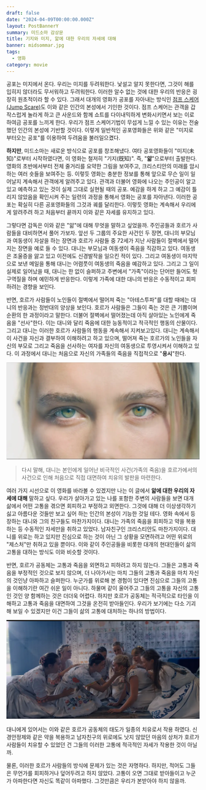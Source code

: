 ```yaml
---
draft: false
date: "2024-04-09T00:00:00.000Z"
layout: PostBannerY
summary: 미드소마 감상문
title: 기지와 미지, 앎에 대한 우리의 자세에 대해
banner: midsommar.jpg
tags:
  - 영화
category: movie
---
```


공포는 미지에서 온다. 우리는 미지를 두려워한다. 낯설고 알지 못한다면, 그것이 해를 입히지 않더라도 무서워하고 두려워한다. 이러한 알수 없는 것에 대한 우리의 반응은 굉장히 원초적이라 할 수 있다. 그래서 대개의 영화가 공포를 자아내는 방식인 [점프 스케어(Jump Scare)](https://ko.wikipedia.org/wiki/%EC%A0%90%ED%94%84_%EC%8A%A4%EC%BC%80%EC%96%B4)도 이와 같은 인간의 본성에서 기인한 것이다. 점프 스케어는 관객을 갑작스럽게 놀라게 하고 큰 사운드와 함께 쇼트를 다이내믹하게 변화시키면서 보는 이로 하여금 공포를 느끼게 한다. 우리가 점프 스케어기법이 무섭게 느낄 수 있는 이유는 전술했던 인간의 본성에 기반할 것이다. 이렇게 일반적인 공포영화들은 위와 같은 "미지로 부터오는 공포"를 이용하여 두려움을 불러일으켰다.

**하지만**, 미드소마는 새로운 방식으로 공포를 창조해냈다. 여타 공포영화들이 "미지(未知)"로부터 시작하였다면, 이 영화는 철저히 "기지(旣知)". 즉, "**앎**"으로부터 출발한다. 영화의 초반에서부터 전체 줄거리를 요약한 그림을 보여주고, 크리스티안의 미래를 암시하는 여러 숏들을 보여주는 등. 이렇듯 영화는 충분한 정보를 통해 앞으로 무슨 일이 일어날지 계속해서 관객에게 알려주고 있다. 관객과 더불어 영화에 나오는 주인공이 알고 있고 예측하고 있는 것이 실제 그대로 실현될 때의 공포. 예감을 하게 하고 그 예감이 틀리지 않았음을 확인시켜 주는 일련의 과정을 통해서 영화는 공포를 자아낸다. 이러한 공포는 확실히 다른 공포영화들의 그것과 궤를 달리한다. 이렇듯 영화는 계속해서 우리에게 알려주려 하고 처음부터 끝까지 이와 같은 자세를 유지하고 있다.

그렇다면 감독은 이와 같은 "앎"에 대해 무엇을 말하고 싶었을까. 주인공들과 호르가 사람들을 대비하면서 풀어 가보자. 앞선 두 그룹의 주요한 사건인 두 장면, 대니의 부모님과 여동생이 자살을 하는 장면과 호르가 사람들 중 72세가 지난 사람들이 절벽에서 떨어지는 장면을 예로 들 수 있다. 대니는 부모님과 여동생이 죽음을 직감하고 있다. 여동생은 조울증을 앓고 있고 이전에도 신경발작을 일으킨 적이 있다. 그리고 여동생이 마지막으로 보낸 메일을 통해 대니는 어렴풋이 여동생의 죽음을 예감하고 있다. 그리고 그 일이 실제로 일어났을 때, 대니는 한 없이 슬퍼하고 주변에서 "가족"이라는 단어만 들어도 헛구역질을 하며 예민하게 반응한다. 이렇게 가족에 대한 대니의 반응은 수동적이고 회피하려는 경향을 보인다.

반면, 호르가 사람들이 노인들이 절벽에서 떨어져 죽는 "아테스투파"를 대할 때에는 대니의 반응과는 정반대의 양상을 보인다. 호르가 사람들은 그들이 죽는 것은 큰 기쁨이며 순환의 한 과정이라고 말한다. 더불어 절벽에서 떨어졌는데 아직 살아있는 노인에게 죽음을 "선사"한다. 이는 대니와 달리 죽음에 대한 능동적이고 적극적인 행동의 산물이다. 그리고 대니는 이러한 호르가 사람들의 행동을 계속해서 지켜보고있다. 대니는 계속해서 이 사건을 자신과 결부하여 이해하려고 하고 있으며, 떨어져 죽는 호르가의 노인들을 자신의 부모로 그리고 죽음을 선사하는 여자를 자신의 여동생으로 투영시켜서 이해하고 있다. 이 과정에서 대니는 처음으로 자신의 가족들의 죽음을 직접적으로 "**응시**"한다.

![image](./image.webp)

> 다시 말해, 대니는 본인에게 일어난 비극적인 사건(가족의 죽음)을 호르가에서의 사건으로 인해 처음으로 직접 대면하여 치유의 발판을 마련한다.

여러 가지 시선으로 이 영화를 바라볼 수 있겠지만 나는 이 글에서 **앎에 대한 우리의 자세에 대해** 말하고 싶다. 우리가 살아가고 있는 나를 포함한 주변의 사람들을 보면 대개 삶에서 어떤 고통을 겪으면 회피하고 부정하고 외면한다. 그것에 대해 더 이상생각하기 싫고 아름다운 것들만 보고 싶어 하는 인간의 본성이 기능한 것일 테다. 영화 속에서 등장하는 대니와 그의 친구들도 마찬가지이다. 대니는 가족의 죽음을 회피하고 약을 복용하는 등 수동적인 자세만을 취하고 있었다. 남자친구인 크리스티안도 마찬가지이다. 대니를 위로는 하고 있지만 진심으로 하는 것이 아닌 그 상황을 모면하려고 어떤 위로의 "제스처"만 취하고 있을 뿐이다. 이와 같이 주인공들을 비롯한 대개의 현대인들이 삶의 고통을 대하는 방식도 이와 비슷할 것이다.

반면, 호르가 공동체는 고통과 죽음을 외면하고 피하려고 하지 않는다. 그들은 고통과 죽음을 부정적인 것으로 보지 않으며, 더 나아가서는 마치 그들의 고통과 죽음을 마치 자신의 것인냥 아파하고 슬퍼한다. 누군가를 위로해 본 경험이 있다면 진심으로 그들의 고통을 이해하기란 여간 쉬운 일이 아니다. 하물며 같이 울어주고 그들의 고통을 자신의 고통인 것인 양 함께하는 것은 더더욱 어렵다. 하지만 호르가 공동체는 적극적으로 타인을 이해하고 고통과 죽음을 대면하여 그것을 온전히 받아들인다. 우리가 보기에는 다소 기괴해 보일 수 있겠지만 이건 그들이 삶의 고통에 대처하는 하나의 방법이다.

![image2](./image2.webp)

대니에게 있어서는 이와 같은 호르가 공동체의 태도가 일종의 치유로서 작용 하였다. 신경안정제와 같은 약을 복용하고 남자친구의 위로에도 낫지 않았던 마음의 상처가 호르가 사람들이 치유할 수 있었던 건 그들의 이러한 고통에 적극적인 자세가 작용한 것이 아닐까.

물론, 이러한 호르가 사람들의 방식에 문제가 있는 것은 자명하다. 하지만, 적어도 그들은 무언가를 회피하거나 덮어두려고 하지 않았다. 고통이 오면 그대로 받아들이고 누군가 아파한다면 자신도 똑같이 아파했다. 그것만큼은 우리가 본받아야 하지 않을까.
